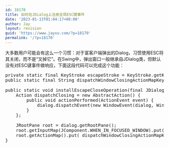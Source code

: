 ```yaml
---
id: 18170
title: 如何在JDialog上注册全局ESC键事件
date: '2023-01-13T01:04:17+08:00'
author: Jay
layout: revision
guid: 'https://www.jayxu.com/?p=18170'
permalink: '/?p=18170'
---
```


<!-- wp:paragraph -->
<p>大多数用户可能会有这么一个习惯：对于富客户端弹出的Dialog，习惯使用ESC将其关闭，而不是“叉掉它”。在Swing中，弹出窗口一般继承自JDialog类，但默认没有对ESC键事件做响应，下面这段代码可以完成这个功能：</p>
<!-- /wp:paragraph -->

<!-- wp:enlighter/codeblock {"language":"java"} -->
<pre class="EnlighterJSRAW" data-enlighter-language="java" data-enlighter-theme="" data-enlighter-highlight="" data-enlighter-linenumbers="" data-enlighter-lineoffset="" data-enlighter-title="" data-enlighter-group="">private static final KeyStroke escapeStroke = KeyStroke.getKeyStroke(KeyEvent.VK_ESCAPE, 0);
public static final String dispatchWindowClosingActionMapKey = "com.jayxu:WINDOW_CLOSING"; // any key string you like

public static void installEscapeCloseOperation(final JDialog dialog) { // any method name you like
    Action dispatchClosing = new AbstractAction() {
        public void actionPerformed(ActionEvent event) {
            dialog.dispatchEvent(new WindowEvent(dialog, WindowEvent.WINDOW_CLOSING));
        }
    };

    JRootPane root = dialog.getRootPane();
    root.getInputMap(JComponent.WHEN_IN_FOCUSED_WINDOW).put(escapeStroke, dispatchWindowClosingActionMapKey);
    root.getActionMap().put( dispatchWindowClosingActionMapKey, dispatchClosing);
}</pre>
<!-- /wp:enlighter/codeblock -->